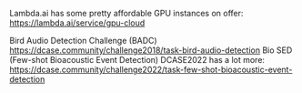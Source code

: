 Lambda.ai has some pretty affordable GPU instances on offer:
https://lambda.ai/service/gpu-cloud

Bird Audio Detection Challenge (BADC)
https://dcase.community/challenge2018/task-bird-audio-detection
Bio SED (Few-shot Bioacoustic Event Detection)
DCASE2022 has a lot more: https://dcase.community/challenge2022/task-few-shot-bioacoustic-event-detection
